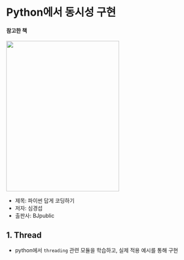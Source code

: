 # Python에서 동시성 구현

#### 참고한 책



<img src="http://image.yes24.com/momo/TopCate1849/MidCate008/184877424.jpg" width="300" height="400">



- 제목: 파이썬 답게 코딩하기
- 저자: 심경섭
- 출판사: BJpublic



## 1. Thread

- python에서 `threading` 관련 모듈을 학습하고, 실제 적용 예시를 통해 구현



